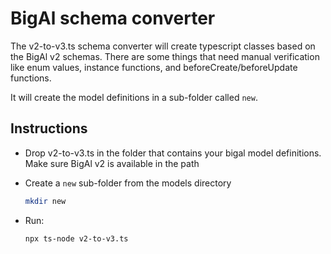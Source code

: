 BigAl schema converter
================

The v2-to-v3.ts schema converter will create typescript classes based on the BigAl v2 schemas. There are some things
that need manual verification like enum values, instance functions, and beforeCreate/beforeUpdate functions.

It will create the model definitions in a sub-folder called `new`. 

Instructions
----------

* Drop v2-to-v3.ts in the folder that contains your bigal model definitions. Make sure BigAl v2 is available in the path
* Create a `new` sub-folder from the models directory
   ```bash
  mkdir new
   ``` 

* Run:
   ```bash
  npx ts-node v2-to-v3.ts
   ``` 
  
